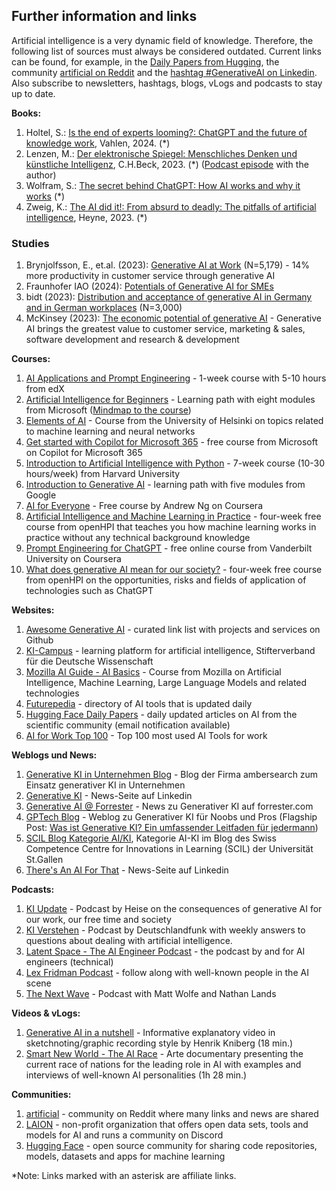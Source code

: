 ## Further information and links

Artificial intelligence is a very dynamic field of knowledge. Therefore, the following list of sources must always be considered outdated. Current links can be found, for example, in the [Daily Papers from Hugging](https://huggingface.co/papers), the community [artificial on Reddit](https://www.reddit.com/r/artificial/) and the [hashtag #GenerativeAI on Linkedin](https://www.linkedin.com/feed/hashtag/?keywords=generativeai). Also subscribe to newsletters, hashtags, blogs, vLogs and podcasts to stay up to date.

**Books:**

1. Holtel, S.: [Is the end of experts looming?: ChatGPT and the future of knowledge work](https://amzn.to/3Tv3Qlm), Vahlen, 2024. (*)
1. Lenzen, M.: [Der elektronische Spiegel: Menschliches Denken und künstliche Intelligenz](https://amzn.to/474vhXX), C.H.Beck, 2023. (*) ([Podcast episode](https://www1.wdr.de/mediathek/audio/wdr5/wdr5-das-philosophische-radio/audio-manuela-lenzen-kuenstliche-intelligenz-100.html) with the author)
1. Wolfram, S.: [The secret behind ChatGPT: How AI works and why it works](https://amzn.to/4ao2HUG) (*)
1. Zweig, K.: [The AI did it!: From absurd to deadly: The pitfalls of artificial intelligence](https://amzn.to/4avI5sI), Heyne, 2023. (*)

### Studies
1. Brynjolfsson, E., et.al. (2023): [Generative AI at Work](https://www.nber.org/system/files/working_papers/w31161/w31161.pdf) (N=5,179) - 14% more productivity in customer service through generative AI
1. Fraunhofer IAO (2024): [Potentials of Generative AI for SMEs](https://www.digital.iao.fraunhofer.de/de/leistungen/KI/GenerativeKI.html)
1. bidt (2023): [Distribution and acceptance of generative AI in Germany and in German workplaces](https://www.bidt.digital/publikation/verbreitung-und-akzeptanz-generativer-ki-in-deutschland-und-an-deutschen-arbeitsplaetzen/) (N=3,000)
1. McKinsey (2023): [The economic potential of generative AI](https://www.mckinsey.com/de/news/presse/genai-ist-ein-hilfsmittel-um-die-produktivitaet-zu-steigern-und-das-globale-wirtschaftswachstum-anzukurbeln) - Generative AI brings the greatest value to customer service, marketing & sales, software development and research & development

**Courses:**

1. [AI Applications and Prompt Engineering](https://www.edx.org/learn/computer-programming/edx-ai-applications-and-prompt-engineering) - 1-week course with 5-10 hours from edX
1. [Artificial Intelligence for Beginners](https://microsoft.github.io/AI-For-Beginners/) - Learning path with eight modules from Microsoft ([Mindmap to the course](https://microsoft.github.io/AI-For-Beginners/))
1. [Elements of AI](https://course.elementsofai.com/de/) - Course from the University of Helsinki on topics related to machine learning and neural networks
1. [Get started with Copilot for Microsoft 365](https://learn.microsoft.com/en-us/training/paths/get-started-with-microsoft-365-copilot/) - free course from Microsoft on Copilot for Microsoft 365
1. [Introduction to Artificial Intelligence with Python](https://www.edx.org/learn/artificial-intelligence/harvard-university-cs50-s-introduction-to-artificial-intelligence-with-python) - 7-week course (10-30 hours/week) from Harvard University
1. [Introduction to Generative AI](https://www.cloudskillsboost.google/paths/118) - learning path with five modules from Google
1. [AI for Everyone](https://www.coursera.org/learn/ai-for-everyone-de) - Free course by Andrew Ng on Coursera
1. [Artificial Intelligence and Machine Learning in Practice](https://open.hpi.de/courses/kipraxis2021) - four-week free course from openHPI that teaches you how machine learning works in practice without any technical background knowledge
1. [Prompt Engineering for ChatGPT](https://www.coursera.org/learn/prompt-engineering) - free online course from Vanderbilt University on Coursera
1. [What does generative AI mean for our society?](https://open.hpi.de/courses/kizukunft2023) - four-week free course from openHPI on the opportunities, risks and fields of application of technologies such as ChatGPT

**Websites:**

1. [Awesome Generative AI](https://github.com/steven2358/awesome-generative-ai) - curated link list with projects and services on Github
1. [KI-Campus](https://www.ki-campus.org) - learning platform for artificial intelligence, Stifterverband für die Deutsche Wissenschaft
1. [Mozilla AI Guide - AI Basics](https://ai-guide.future.mozilla.org/content/ai-basics/) - Course from Mozilla on Artificial Intelligence, Machine Learning, Large Language Models and related technologies 
1. [Futurepedia](https://www.futurepedia.io/) - directory of AI tools that is updated daily
1. [Hugging Face Daily Papers](https://huggingface.co/papers) - daily updated articles on AI from the scientific community (email notification available)
1. [AI for Work Top 100](https://www.flexos.work/ai-top-100) - Top 100 most used AI Tools for work

**Weblogs und News:**

1. [Generative KI in Unternehmen Blog](https://ambersearch.de/blog/) - Blog der Firma ambersearch zum Einsatz generativer KI in Unternehmen
1. [Generative KI](https://www.linkedin.com/company/genai-works/) - News-Seite auf Linkedin
1. [Generative AI @ Forrester](https://www.forrester.com/blogs/category/generative-ai/) - News zu Generativer KI auf forrester.com
1. [GPTech Blog](https://www.gptechblog.com/) - Weblog zu Generativer KI für Noobs und Pros (Flagship Post: [Was ist Generative KI? Ein umfassender Leitfaden für jedermann](https://www.gptechblog.com/what-is-generative-ai-comprehensive-guide-beginners/))
1. [SCIL Blog Kategorie AI/KI](https://www.scil.ch/tag/ai-ki/), Kategorie AI-KI im Blog des Swiss Competence Centre for Innovations in Learning (SCIL) der Universität St.Gallen
1. [There's An AI For That](https://www.linkedin.com/company/theresanaiforthat/) - News-Seite auf Linkedin

**Podcasts:**

1. [KI Update](https://kiupdate.podigee.io/) - Podcast by Heise on the consequences of generative AI for our work, our free time and society
1. [KI Verstehen](https://www.deutschlandfunk.de/ki-verstehen-102.html) - Podcast by Deutschlandfunk with weekly answers to questions about dealing with artificial intelligence.
1. [Latent Space - The AI Engineer Podcast](https://www.latent.space/podcast) - the podcast by and for AI engineers (technical)
1. [Lex Fridman Podcast](https://lexfridman.com/podcast/) - follow along with well-known people in the AI scene
1. [The Next Wave](https://podcasts.apple.com/de/podcast/the-next-wave/id1524660520) - Podcast with Matt Wolfe and Nathan Lands

**Videos & vLogs:**

1. [Generative AI in a nutshell](https://www.youtube.com/watch?v=2IK3DFHRFfw) - Informative explanatory video in sketchnoting/graphic recording style by Henrik Kniberg (18 min.)
1. [Smart New World - The AI Race](https://www.arte.tv/de/videos/115067-000-A/schlaue-neue-welt-das-ki-wettrennen/) - Arte documentary presenting the current race of nations for the leading role in AI with examples and interviews of well-known AI personalities (1h 28 min.)

**Communities:**

1. [artificial](https://www.reddit.com/r/artificial/) - community on Reddit where many links and news are shared
1. [LAION](https://laion.ai) - non-profit organization that offers open data sets, tools and models for AI and runs a community on Discord
1. [Hugging Face](https://huggingface.co/) - open source community for sharing code repositories, models, datasets and apps for machine learning

*Note: Links marked with an asterisk are affiliate links. 
